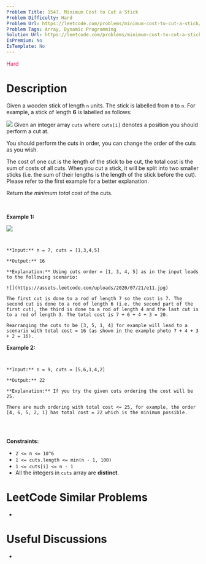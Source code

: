 ```yaml
---
Problem Title: 1547. Minimum Cost to Cut a Stick
Problem Difficulty: Hard
Problem Url: https://leetcode.com/problems/minimum-cost-to-cut-a-stick/
Problem Tags: Array, Dynamic Programming
Solution Url: https://leetcode.com/problems/minimum-cost-to-cut-a-stick/solution/
IsPremium: No
IsTemplate: No
---
```


<span style="color: rgb(233, 30, 99);">Hard</span>

# Description

Given a wooden stick of length `n` units. The stick is labelled from `0` to `n`. For example, a stick of length **6** is labelled as follows:


![](https://assets.leetcode.com/uploads/2020/07/21/statement.jpg)
Given an integer array `cuts` where `cuts[i]` denotes a position you should perform a cut at.


You should perform the cuts in order, you can change the order of the cuts as you wish.


The cost of one cut is the length of the stick to be cut, the total cost is the sum of costs of all cuts. When you cut a stick, it will be split into two smaller sticks (i.e. the sum of their lengths is the length of the stick before the cut). Please refer to the first example for a better explanation.


Return *the minimum total cost* of the cuts.


 


**Example 1:**


![](https://assets.leetcode.com/uploads/2020/07/23/e1.jpg)

```

**Input:** n = 7, cuts = [1,3,4,5]
**Output:** 16
**Explanation:** Using cuts order = [1, 3, 4, 5] as in the input leads to the following scenario:
![](https://assets.leetcode.com/uploads/2020/07/21/e11.jpg)
The first cut is done to a rod of length 7 so the cost is 7. The second cut is done to a rod of length 6 (i.e. the second part of the first cut), the third is done to a rod of length 4 and the last cut is to a rod of length 3. The total cost is 7 + 6 + 4 + 3 = 20.
Rearranging the cuts to be [3, 5, 1, 4] for example will lead to a scenario with total cost = 16 (as shown in the example photo 7 + 4 + 3 + 2 = 16).
```

**Example 2:**



```

**Input:** n = 9, cuts = [5,6,1,4,2]
**Output:** 22
**Explanation:** If you try the given cuts ordering the cost will be 25.
There are much ordering with total cost <= 25, for example, the order [4, 6, 5, 2, 1] has total cost = 22 which is the minimum possible.

```

 


**Constraints:**


* `2 <= n <= 10^6`
* `1 <= cuts.length <= min(n - 1, 100)`
* `1 <= cuts[i] <= n - 1`
* All the integers in `cuts` array are **distinct**.


# LeetCode Similar Problems

- []()

# Useful Discussions

- []()
